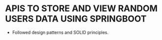 # APIS TO STORE AND VIEW RANDOM USERS DATA USING SPRINGBOOT
- Followed design patterns and SOLID principles.

